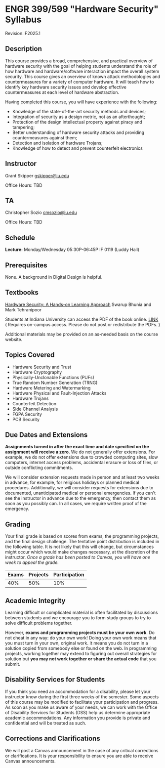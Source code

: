 # ENGR 399/599 "Hardware Security" Syllabus

Revision: F2025.1

## Description

This course provides a broad, comprehensive, and practical overview of hardware
security with the goal of helping students understand the role of how hardware
and hardware/software interaction impact the overall system security.  This
course gives an overview of known attack methodologies and countermeasures for a
variety of computer hardware. It will teach how to identify key hardware
security issues and develop effective countermeasures at each level of hardware
abstraction.  

Having completed this course, you will have experience with the following: 
 * Knowledge of the state-of-the-art security methods and devices; 
 * Integration of security as a design metric, not as an afterthought; 
 * Protection of the design intellectual property against piracy and tampering; 
 * Better understanding of hardware security attacks and providing countermeasures against them; 
 * Detection and isolation of hardware Trojans; 
 * Knowledge of how to detect and prevent counterfeit electronics

## Instructor

<!--
Andrew Lukefahr  
lukefahr@iu.edu  
2032 Luddy Hall  

Office Hours:  Tuesday/Thursday 4:15p-5:00p (after class)
-->
Grant Skipper
gskipper@iu.edu

Office Hours: TBD

## TA
Christopher Sozio
cmsozio@iu.edu

Office Hours: TBD
<!--
Barrett Tieman  
batieman@iu.edu  

Office Hours:  Monday/Wednesday 4:30p-6:30p Luddy Hall 3111
-->

## Schedule

**Lecture:**
Monday/Wednesday 05:30P-06:45P 
IF 0119 (Luddy Hall)   

## Prerequisites

None. A background in Digital Design is helpful.  

## Textbooks

[Hardware Security: A Hands-on Learning
Approach](https://www.elsevier.com/books/hardware-security/bhunia/978-0-12-812477-2) 
Swarup Bhunia and Mark Tehranipoor 

Students at Indiana University can access the PDF of the book online.  [LINK](
https://iu.skillport.com/skillportfe/main.action?assetid=RW$76738:_ss_book:145928#summary/BOOKS/RW$76738:_ss_book:145928)
( Requires on-campus access.  Please do not post or redistribute the PDFs. )


Additional materials may be provided on an as-needed basis on the course website.

## Topics Covered

* Hardware Security and Trust
* Hardware Cryptography
* Physically-Unclonable Functions (PUFs)
* True Random Number Generation  (TRNG)
* Hardware Metering and Watermarking
* Hardware Physical and Fault-Injection Attacks 
* Hardware Trojans
* Counterfeit Detection 
* Side Channel Analysis 
* FGPA Security
* PCB Security

<!-- ## Projects

Over the course of the semester, we will assign multiple programming projects.
Full points will requires these projects be submitted to the autograder and/or be
demonstrated to the course staff. 
-->

## Due Dates and Extensions

**Assignments turned in after the exact time and date specified on the
assignment will receive a zero**. We do not generally offer extensions. For
example, we do not offer extensions due to crowded computing sites, slow
computers, internet access problems,
accidental erasure or loss of files, or outside conflicting commitments.

We will consider extension requests made in person and at least two weeks in
advance, for example, for religious holidays or planned medical procedures.
Additionally, we will consider requests for extensions due to documented,
unanticipated medical or personal emergencies. If you can't see the instructor
in advance due to the emergency, then contact them as soon as you possibly can.
In all cases, we require written proof of the emergency.

## Grading

Your final grade is based on scores from exams, the programming projects, and
the final design challenge. The tentative point distribution is included in the
following table. It is not likely that this will change, but circumstances might
occur which would make changes necessary, at the discretion of the instructor.
*Once a grade has been posted to Canvas, you will have one week to appeal the
grade.*

| Exams    | Projects  | Participation |
| -------- |  ---      | --            |
|    40%   |  50%      | 10%           |


## Academic Integrity

Learning difficult or complicated material is often facilitated by discussions
between students and we encourage you to form study groups to try to solve
difficult problems together.

However, **exams and programming projects must be your own work**. Do not cheat
in any way: do your own work! Doing your own work means that you must turn in
your own, original work. It means you do not turn in a solution copied from
somebody else or found on the web. In programming projects, working together may
extend to figuring out overall strategies for solution but **you may not work
together or share the actual code** that you submit.

## Disability Services for Students

If you think you need an accommodation for a disability, please let your
instructor know during the first three weeks of the semester. Some aspects of
this course may be modified to facilitate your participation and progress. As
soon as you make us aware of your needs, we can work with the Office of
Disability Services for Students (DSS) help us determine appropriate academic
accommodations. Any information you provide is private and confidential and will
be treated as such.

## Corrections and Clarifications

We will post a Canvas announcement in the case of any critical corrections or
clarifications. It is your responsibility to ensure you are able to receive
Canvas announcements.


